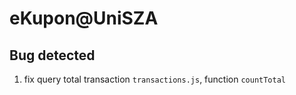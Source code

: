 # eKupon@UniSZA

## Bug detected

1. fix query total transaction `transactions.js`, function `countTotal`
